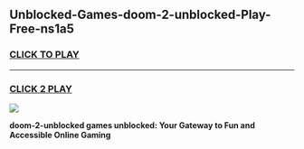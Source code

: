 
## Unblocked-Games-doom-2-unblocked-Play-Free-ns1a5
<h3>
<a href="https://premium76.site?title=doom-2-unblocked&ref=19M">CLICK TO PLAY</a></h3>
<hr>

<h3>
<a href="https://premium76.site?title=doom-2-unblocked&ref=19M">CLICK 2 PLAY</a>
  
</h3>

<a href="https://premium76.site?title=doom-2-unblocked&ref=19M"><img src="https://clearcache.store/games.png"></a>


**doom-2-unblocked games unblocked: Your Gateway to Fun and Accessible Online Gaming**
